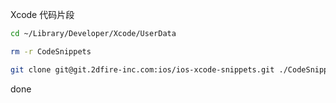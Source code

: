 Xcode 代码片段

```bash
cd ~/Library/Developer/Xcode/UserData

rm -r CodeSnippets

git clone git@git.2dfire-inc.com:ios/ios-xcode-snippets.git ./CodeSnippets
```

done